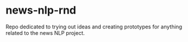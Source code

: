 # news-nlp-rnd
Repo dedicated to trying out ideas and creating prototypes for anything related to the news NLP project.
